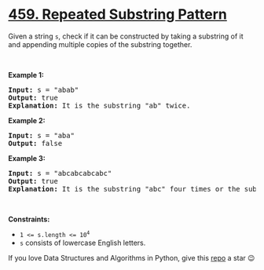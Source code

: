 # [459. Repeated Substring Pattern][title]

<p>Given a string <code>s</code>, check if it can be constructed by taking a substring of it and appending multiple copies of the substring together.</p>
<p> </p>
<p><strong>Example 1:</strong></p>
<pre><strong>Input:</strong> s = "abab"
<strong>Output:</strong> true
<strong>Explanation:</strong> It is the substring "ab" twice.
</pre>
<p><strong>Example 2:</strong></p>
<pre><strong>Input:</strong> s = "aba"
<strong>Output:</strong> false
</pre>
<p><strong>Example 3:</strong></p>
<pre><strong>Input:</strong> s = "abcabcabcabc"
<strong>Output:</strong> true
<strong>Explanation:</strong> It is the substring "abc" four times or the substring "abcabc" twice.
</pre>
<p> </p>
<p><strong>Constraints:</strong></p>
<ul>
<li><code>1 &lt;= s.length &lt;= 10<sup>4</sup></code></li>
<li><code>s</code> consists of lowercase English letters.</li>
</ul>


If you love Data Structures and Algorithms in Python, give this [repo][me] a star :wink:

[title]: https://leetcode.com/problems/repeated-substring-pattern
[me]: https://github.com/bumblebee211196/awesome-python-leetcode